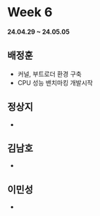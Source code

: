 # Week 6
**24.04.29 ~ 24.05.05**
   
## 배정훈   
*  커널, 부트로더 환경 구축   
*  CPU 성능 밴치마킹 개발시작   
## 정상지   
*    
## 김남호   
*   
## 이민성   
*   
